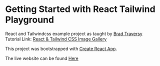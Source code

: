 # Getting Started with React Tailwind Playground

React and Tailwindcss example project as taught by [Brad Traversy](https://github.com/bradtraversy)\
Tutorial Link: [React & Tailwind CSS Image Gallery](https://www.youtube.com/watch?v=FiGmAI5e91M) 

This project was bootstrapped with [Create React App](https://github.com/facebook/create-react-app).

The live website can be found [Here]()
